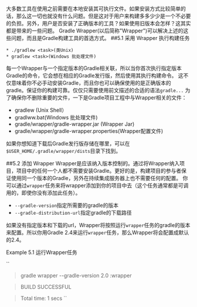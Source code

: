   大多数工具在使用之前需要在本地安装其可执行文件。如果安装方式比较简单的话，那么这一切也就没有什么问题。但是这对于用户来构建多多少少是一个不必要的负担。另外，用户是否安装了正确版本的工具？如果使用旧版本会怎样？这其实都是带来的一些问题。
  Gradle Wrapper(以后简称"Wrapper")可以解决上述的这些问题，而且是Gradle构建工具的首选方式。
##5.1 采用 Wrapper 执行构建任务

    * ./gradlew <task>(类Unix)
    * gradlew <task>(Windows 批处理文件)
  每一个Wrapper与一个指定版本的Gradle相关联，所以当你首次执行指定版本Gradle的命令，它会想在相应的Gradle发行版，然后使用其执行构建命令。
  这不仅意味着你不必手动安装Gradle，而且你也可以确保使用的是正确版本的gradle。保证你的构建可靠。仅仅只需要使用前文描述的合适的语法`gradle...`
  为了确保你不删除重要的文件，一下是Gradle项目工程中与Wrapper相关的文件：
  
  * gradlew (Unix Shell）
  * gradlww.bat(Windows 批处理文件)
  * gradle/wrapper/gradle-wrapper.jar (Wrapper Jar)
  * gradle/wrapper/gradle-wrapper.properties(Wrapper配置文件)

如果你想知道下载后Gradle发行版存储在哪里，可以在`$USER_HOME/.gradle/wrapper/dists`目录下找到。

##5.2 添加 Wrapper
Wrapper是应该纳入版本控制的。通过将Wrapper纳入项目，项目中的任何一个人都不需要安装Gradle。更好的是，构建项目的参与者保证使用同一个版本的Gradle，另外在持续集成服务器上也不需要任何的配置。
你可以通过`wrapper`任务来将wrapper添加到你的项目中去（这个任务通常都是可调用的，即使你没有添加此任务）。
  * `--gradle-version`指定所需要的gradle的版本
  * `--gradle-distribution-url`指定gradle的下载路径

如果没有指定版本和下载的url，Wrapper将按照运行`wrapper`任务的gradle的版本来配置。所以你用Gradle 2.4来运行`wrapper`任务，那么Wrapper将会配置成默认的2.4。

Example 5.1 运行Wrapper任务

`` 
>gradle wrapper --gradle-version 2.0
>:wrapper

>BUILD SUCCESSFUL

>Total time: 1 secs
``





















